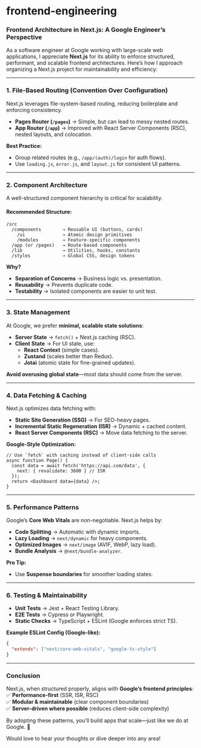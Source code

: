 # frontend-engineering
### **Frontend Architecture in Next.js: A Google Engineer’s Perspective**  

As a software engineer at Google working with large-scale web applications, I appreciate **Next.js** for its ability to enforce structured, performant, and scalable frontend architectures. Here’s how I approach organizing a Next.js project for maintainability and efficiency:  

---

### **1. File-Based Routing (Convention Over Configuration)**  
Next.js leverages file-system-based routing, reducing boilerplate and enforcing consistency.  
- **Pages Router (`/pages`)** → Simple, but can lead to messy nested routes.  
- **App Router (`/app`)** → Improved with React Server Components (RSC), nested layouts, and colocation.  

**Best Practice:**  
- Group related routes (e.g., `/app/(auth)/login` for auth flows).  
- Use `loading.js`, `error.js`, and `layout.js` for consistent UI patterns.  

---

### **2. Component Architecture**  
A well-structured component hierarchy is critical for scalability.  

#### **Recommended Structure:**  
```  
/src  
  /components        → Reusable UI (buttons, cards)  
    /ui              → Atomic design primitives  
    /modules         → Feature-specific components  
  /app (or /pages)   → Route-based components  
  /lib               → Utilities, hooks, constants  
  /styles            → Global CSS, design tokens  
```  

**Why?**  
- **Separation of Concerns** → Business logic vs. presentation.  
- **Reusability** → Prevents duplicate code.  
- **Testability** → Isolated components are easier to unit test.  

---

### **3. State Management**  
At Google, we prefer **minimal, scalable state solutions**:  
- **Server State** → `fetch()` + Next.js caching (RSC).  
- **Client State** → For UI state, use:  
  - **React Context** (simple cases).  
  - **Zustand** (scales better than Redux).  
  - **Jotai** (atomic state for fine-grained updates).  

**Avoid overusing global state**—most data should come from the server.  

---

### **4. Data Fetching & Caching**  
Next.js optimizes data fetching with:  
- **Static Site Generation (SSG)** → For SEO-heavy pages.  
- **Incremental Static Regeneration (ISR)** → Dynamic + cached content.  
- **React Server Components (RSC)** → Move data fetching to the server.  

**Google-Style Optimization:**  
```tsx
// Use `fetch` with caching instead of client-side calls  
async function Page() {  
  const data = await fetch('https://api.com/data', {  
    next: { revalidate: 3600 } // ISR  
  });  
  return <Dashboard data={data} />;  
}  
```  

---

### **5. Performance Patterns**  
Google’s **Core Web Vitals** are non-negotiable. Next.js helps by:  
- **Code Splitting** → Automatic with dynamic imports.  
- **Lazy Loading** → `next/dynamic` for heavy components.  
- **Optimized Images** → `next/image` (AVIF, WebP, lazy load).  
- **Bundle Analysis** → `@next/bundle-analyzer`.  

**Pro Tip:**  
- Use **Suspense boundaries** for smoother loading states.  

---

### **6. Testing & Maintainability**  
- **Unit Tests** → Jest + React Testing Library.  
- **E2E Tests** → Cypress or Playwright.  
- **Static Checks** → TypeScript + ESLint (Google enforces strict TS).  

**Example ESLint Config (Google-like):**  
```json
{  
  "extends": ["next/core-web-vitals", "google-ts-style"]  
}  
```  

---

### **Conclusion**  
Next.js, when structured properly, aligns with **Google’s frontend principles**:  
✅ **Performance-first** (SSR, ISR, RSC)  
✅ **Modular & maintainable** (clear component boundaries)  
✅ **Server-driven where possible** (reduces client-side complexity)  

By adopting these patterns, you’ll build apps that scale—just like we do at Google. 🚀  

Would love to hear your thoughts or dive deeper into any area!  

